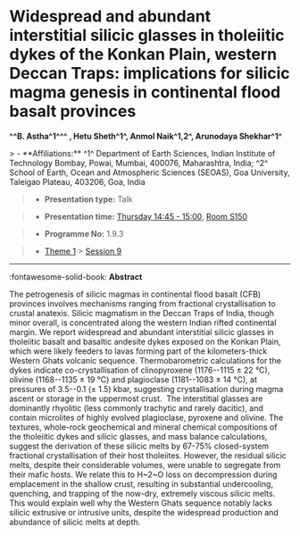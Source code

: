 # Widespread and abundant interstitial silicic glasses in tholeiitic dykes of the Konkan Plain, western Deccan Traps: implications for silicic magma genesis in continental flood basalt provinces

**^^B. Astha^1^^^ , Hetu Sheth^1^, Anmol Naik^1,2^, Arunodaya Shekhar^1^**

<!-- more -->> - **Affiliations:** ^1^ Department of Earth Sciences, Indian Institute of Technology Bombay, Powai, Mumbai, 400076, Maharashtra, India; ^2^ School of Earth, Ocean and Atmospheric Sciences (SEOAS), Goa University, Taleigao Plateau, 403206, Goa, India 

> - **Presentation type:** Talk

> - **Presentation time:** [Thursday 14:45 - 15:00](../sessions_comparison.md#__tabbed_3_1), [Room S150](../maps_venue.md#__tabbed_1_2)

> - **Programme No:** 1.9.3

> - [Theme 1](../theme1.md) > [Session 9](../sessions/session-1-9.md)

--- 

:fontawesome-solid-book: **Abstract**

The petrogenesis of silicic magmas in continental flood basalt (CFB) provinces involves mechanisms ranging from fractional crystallisation to crustal anatexis. Silicic magmatism in the Deccan Traps of India, though minor overall, is concentrated along the western Indian rifted continental margin. We report widespread and abundant interstitial silicic glasses in tholeiitic basalt and basaltic andesite dykes exposed on the Konkan Plain, which were likely feeders to lavas forming part of the kilometers-thick Western Ghats volcanic sequence. Thermobarometric calculations for the dykes indicate co-crystallisation of clinopyroxene (1176--1115 ± 22 °C), olivine (1168--1135 ± 19 °C) and plagioclase (1181--1083 ± 14 °C), at pressures of 3.5--0.1 (± 1.5) kbar, suggesting crystallisation during magma ascent or storage in the uppermost crust.  The interstitial glasses are dominantly rhyolitic (less commonly trachytic and rarely dacitic), and contain microlites of highly evolved plagioclase, pyroxene and olivine. The textures, whole-rock geochemical and mineral chemical compositions of the tholeiitic dykes and silicic glasses, and mass balance calculations, suggest the derivation of these silicic melts by 67-75% closed-system fractional crystallisation of their host tholeiites. However, the residual silicic melts, despite their considerable volumes, were unable to segregate from their mafic hosts. We relate this to H~2~O loss on decompression during emplacement in the shallow crust, resulting in substantial undercooling, quenching, and trapping of the now-dry, extremely viscous silicic melts. This would explain well why the Western Ghats sequence notably lacks silicic extrusive or intrusive units, despite the widespread production and abundance of silicic melts at depth.

